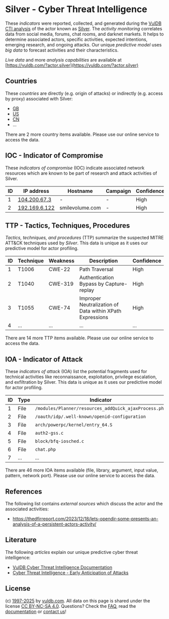 # Silver - Cyber Threat Intelligence

These _indicators_ were reported, collected, and generated during the [VulDB CTI analysis](https://vuldb.com/?kb.cti) of the actor known as [Silver](https://vuldb.com/?actor.silver). The _activity monitoring_ correlates data from social media, forums, chat rooms, and darknet markets. It helps to determine associated actors, specific activities, expected intentions, emerging research, and ongoing attacks. Our unique _predictive model_ uses _big data_ to forecast activities and their characteristics.

_Live data_ and more _analysis capabilities_ are available at [https://vuldb.com/?actor.silver](https://vuldb.com/?actor.silver)

## Countries

These _countries_ are directly (e.g. origin of attacks) or indirectly (e.g. access by proxy) associated with Silver:

* [GB](https://vuldb.com/?country.gb)
* [US](https://vuldb.com/?country.us)
* [CN](https://vuldb.com/?country.cn)
* ...

There are 2 more country items available. Please use our online service to access the data.

## IOC - Indicator of Compromise

These _indicators of compromise_ (IOC) indicate associated network resources which are known to be part of research and attack activities of Silver.

ID | IP address | Hostname | Campaign | Confidence
-- | ---------- | -------- | -------- | ----------
1 | [104.200.67.3](https://vuldb.com/?ip.104.200.67.3) | - | - | High
2 | [192.169.6.122](https://vuldb.com/?ip.192.169.6.122) | smilevolume.com | - | High

## TTP - Tactics, Techniques, Procedures

_Tactics, techniques, and procedures_ (TTP) summarize the suspected MITRE ATT&CK techniques used by _Silver_. This data is unique as it uses our predictive model for actor profiling.

ID | Technique | Weakness | Description | Confidence
-- | --------- | -------- | ----------- | ----------
1 | T1006 | CWE-22 | Path Traversal | High
2 | T1040 | CWE-319 | Authentication Bypass by Capture-replay | High
3 | T1055 | CWE-74 | Improper Neutralization of Data within XPath Expressions | High
4 | ... | ... | ... | ...

There are 14 more TTP items available. Please use our online service to access the data.

## IOA - Indicator of Attack

These _indicators of attack_ (IOA) list the potential fragments used for technical activities like reconnaissance, exploitation, privilege escalation, and exfiltration by Silver. This data is unique as it uses our predictive model for actor profiling.

ID | Type | Indicator | Confidence
-- | ---- | --------- | ----------
1 | File | `/modules/Planner/resources_addQuick_ajaxProcess.php` | High
2 | File | `/oauth/idp/.well-known/openid-configuration` | High
3 | File | `arch/powerpc/kernel/entry_64.S` | High
4 | File | `auth2-gss.c` | Medium
5 | File | `block/bfq-iosched.c` | High
6 | File | `chat.php` | Medium
7 | ... | ... | ...

There are 46 more IOA items available (file, library, argument, input value, pattern, network port). Please use our online service to access the data.

## References

The following list contains _external sources_ which discuss the actor and the associated activities:

* https://thedfirreport.com/2023/12/18/lets-opendir-some-presents-an-analysis-of-a-persistent-actors-activity/

## Literature

The following _articles_ explain our unique predictive cyber threat intelligence:

* [VulDB Cyber Threat Intelligence Documentation](https://vuldb.com/?kb.cti)
* [Cyber Threat Intelligence - Early Anticipation of Attacks](https://www.scip.ch/en/?labs.20201022)

## License

(c) [1997-2025](https://vuldb.com/?kb.changelog) by [vuldb.com](https://vuldb.com/?kb.about). All data on this page is shared under the license [CC BY-NC-SA 4.0](https://creativecommons.org/licenses/by-nc-sa/4.0/). Questions? Check the [FAQ](https://vuldb.com/?kb.faq), read the [documentation](https://vuldb.com/?kb) or [contact us](https://vuldb.com/?contact)!
